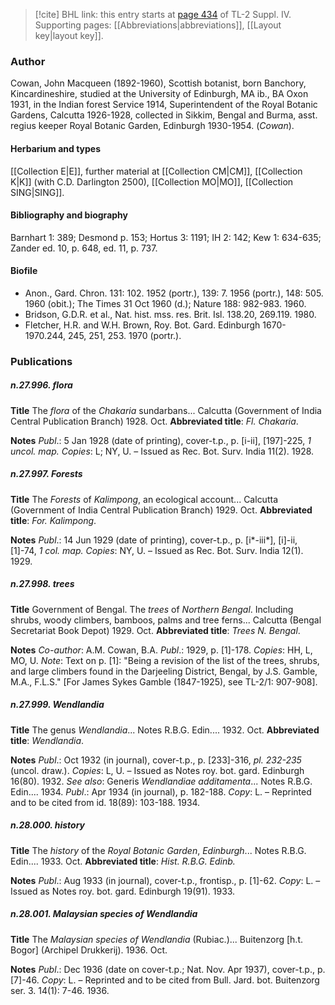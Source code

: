 > [!cite] BHL link: this entry starts at [page 434](https://www.biodiversitylibrary.org/item/103860#page/444/mode/1up) of TL-2 Suppl. IV.
> Supporting pages: [[Abbreviations|abbreviations]], [[Layout key|layout key]].

### Author

Cowan, John Macqueen (1892-1960), Scottish botanist, born Banchory, Kincardineshire, studied at the University of Edinburgh, MA ib., BA Oxon 1931, in the Indian forest Service 1914, Superintendent of the Royal Botanic Gardens, Calcutta 1926-1928, collected in Sikkim, Bengal and Burma, asst. regius keeper Royal Botanic Garden, Edinburgh 1930-1954. (*Cowan*).

#### Herbarium and types

[[Collection E|E]], further material at [[Collection CM|CM]], [[Collection K|K]] (with C.D. Darlington 2500), [[Collection MO|MO]], [[Collection SING|SING]].

#### Bibliography and biography

Barnhart 1: 389; Desmond p. 153; Hortus 3: 1191; IH 2: 142; Kew 1: 634-635; Zander ed. 10, p. 648, ed. 11, p. 737.

#### Biofile

- Anon., Gard. Chron. 131: 102. 1952 (portr.), 139: 7. 1956 (portr.), 148: 505. 1960 (obit.); The Times 31 Oct 1960 (d.); Nature 188: 982-983. 1960.
- Bridson, G.D.R. et al., Nat. hist. mss. res. Brit. Isl. 138.20, 269.119. 1980.
- Fletcher, H.R. and W.H. Brown, Roy. Bot. Gard. Edinburgh 1670-1970.244, 245, 251, 253. 1970 (portr.).

### Publications

##### n.27.996. flora

**Title**
The *flora* of the *Chakaria* sundarbans... Calcutta (Government of India Central Publication Branch) 1928. Oct.
**Abbreviated title**: *Fl. Chakaria*.

**Notes**
*Publ*.: 5 Jan 1928 (date of printing), cover-t.p., p. \[i-ii\], \[197\]-225, *1 uncol. map. Copies*: L; NY, U. – Issued as Rec. Bot. Surv. India 11(2). 1928.

##### n.27.997. Forests

**Title**
The *Forests* of *Kalimpong*, an ecological account... Calcutta (Government of India Central Publication Branch) 1929. Oct.
**Abbreviated title**: *For. Kalimpong*.

**Notes**
*Publ*.: 14 Jun 1929 (date of printing), cover-t.p., p. \[i\*-iii\*\], \[i\]-ii, \[1\]-74, *1 col. map. Copies*: NY, U. – Issued as Rec. Bot. Surv. India 12(1). 1929.

##### n.27.998. trees

**Title**
Government of Bengal. The *trees* of *Northern Bengal*. Including shrubs, woody climbers, bamboos, palms and tree ferns... Calcutta (Bengal Secretariat Book Depot) 1929. Oct.
**Abbreviated title**: *Trees N. Bengal*.

**Notes**
*Co-author*: A.M. Cowan, B.A.
*Publ*.: 1929, p. \[1\]-178. *Copies*: HH, L, MO, U.
*Note*: Text on p. \[1\]: "Being a revision of the list of the trees, shrubs, and large climbers found in the Darjeeling District, Bengal, by J.S. Gamble, M.A., F.L.S." \[For James Sykes Gamble (1847-1925), see TL-2/1: 907-908\].

##### n.27.999. Wendlandia

**Title**
The genus *Wendlandia*... Notes R.B.G. Edin.... 1932. Oct.
**Abbreviated title**: *Wendlandia*.

**Notes**
*Publ*.: Oct 1932 (in journal), cover-t.p., p. \[233\]-316, *pl. 232-235* (uncol. draw.). *Copies*: L, U. – Issued as Notes roy. bot. gard. Edinburgh 16(80). 1932.
*See also*: Generis *Wendlandiae additamenta*... Notes R.B.G. Edin.... 1934. *Publ*.: Apr 1934 (in journal), p. 182-188. *Copy*: L. – Reprinted and to be cited from id. 18(89): 103-188. 1934.

##### n.28.000. history

**Title**
The *history* of the *Royal Botanic Garden*, *Edinburgh*... Notes R.B.G. Edin.... 1933. Oct.
**Abbreviated title**: *Hist. R.B.G. Edinb.*

**Notes**
*Publ*.: Aug 1933 (in journal), cover-t.p., frontisp., p. \[1\]-62. *Copy*: L. – Issued as Notes roy. bot. gard. Edinburgh 19(91). 1933.

##### n.28.001. Malaysian species of Wendlandia

**Title**
The *Malaysian species of Wendlandia* (Rubiac.)... Buitenzorg \[h.t. Bogor\] (Archipel Drukkerij). 1936. Oct.

**Notes**
*Publ*.: Dec 1936 (date on cover-t.p.; Nat. Nov. Apr 1937), cover-t.p., p. \[7\]-46. *Copy*: L. – Reprinted and to be cited from Bull. Jard. bot. Buitenzorg ser. 3. 14(1): 7-46. 1936.


